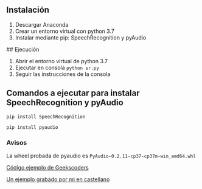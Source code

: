 [](https://img.shields.io/github/v/release/nicorl/ggl-sr-recon?style=flat-square)

## Instalación

1. Descargar Anaconda
2. Crear un entorno virtual con python 3.7
3. Instalar mediante pip: SpeechRecognition y pyAudio



## Ejecución

1. Abrir el entorno virtual de python 3.7
2. Ejecutar en consola `python sr.py`
3. Seguir las instrucciones de la consola



## Comandos a ejecutar para instalar SpeechRecognition y pyAudio

```
pip install SpeechRecognition
```


```
pip install pyaudio
```

### Avisos

La wheel probada de pyaudio es `PyAudio‑0.2.11‑cp37‑cp37m‑win_amd64.whl`

[Código ejemplo de Geekscoders](https://geekscoders.com/python-speech-recognition-tutorial-for-beginners/)

[Un ejemplo grabado por mi en castellano](https://youtu.be/b56q9gvta1Y)